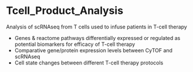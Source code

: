 # Tcell_Product_Analysis

Analysis of scRNAseq from T cells used to infuse patients in T-cell therapy
- Genes & reactome pathways differentially expressed or regulated as potential biomarkers for efficacy of T-cell therapy
- Comparative gene/protein expression levels between CyTOF and scRNAseq
- Cell state changes between different T-cell therapy protocols

